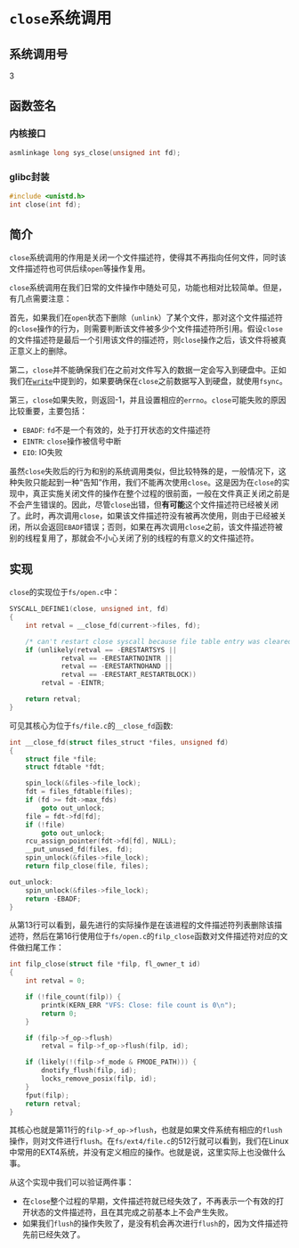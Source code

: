 # `close`系统调用

## 系统调用号

3

## 函数签名

### 内核接口

```c
asmlinkage long sys_close(unsigned int fd);
```

### glibc封装

```c
#include <unistd.h>
int close(int fd);
```

## 简介

`close`系统调用的作用是关闭一个文件描述符，使得其不再指向任何文件，同时该文件描述符也可供后续`open`等操作复用。

`close`系统调用在我们日常的文件操作中随处可见，功能也相对比较简单。但是，有几点需要注意：

首先，如果我们在`open`状态下删除（`unlink`）了某个文件，那对这个文件描述符的`close`操作的行为，则需要判断该文件被多少个文件描述符所引用。假设`close`的文件描述符是最后一个引用该文件的描述符，则`close`操作之后，该文件将被真正意义上的删除。

第二，`close`并不能确保我们在之前对文件写入的数据一定会写入到硬盘中。正如我们在[`write`](./write-pwrite-writev-pwritev-pwritev2.md)中提到的，如果要确保在`close`之前数据写入到硬盘，就使用`fsync`。

第三，`close`如果失败，则返回-1，并且设置相应的`errno`。`close`可能失败的原因比较重要，主要包括：

* `EBADF`: `fd`不是一个有效的，处于打开状态的文件描述符
* `EINTR`: `close`操作被信号中断
* `EIO`: IO失败

虽然`close`失败后的行为和别的系统调用类似，但比较特殊的是，一般情况下，这种失败只能起到一种“告知”作用，我们不能再次使用`close`。这是因为在`close`的实现中，真正实施关闭文件的操作在整个过程的很前面，一般在文件真正关闭之前是不会产生错误的。因此，尽管`close`出错，但**有可能**这个文件描述符已经被关闭了。此时，再次调用`close`，如果该文件描述符没有被再次使用，则由于已经被关闭，所以会返回`EBADF`错误；否则，如果在再次调用`close`之前，该文件描述符被别的线程复用了，那就会不小心关闭了别的线程的有意义的文件描述符。

## 实现

`close`的实现位于`fs/open.c`中：

```c
SYSCALL_DEFINE1(close, unsigned int, fd)
{
	int retval = __close_fd(current->files, fd);

	/* can't restart close syscall because file table entry was cleared */
	if (unlikely(retval == -ERESTARTSYS ||
		     retval == -ERESTARTNOINTR ||
		     retval == -ERESTARTNOHAND ||
		     retval == -ERESTART_RESTARTBLOCK))
		retval = -EINTR;

	return retval;
}
```

可见其核心为位于`fs/file.c`的`__close_fd`函数:

```c
int __close_fd(struct files_struct *files, unsigned fd)
{
	struct file *file;
	struct fdtable *fdt;

	spin_lock(&files->file_lock);
	fdt = files_fdtable(files);
	if (fd >= fdt->max_fds)
		goto out_unlock;
	file = fdt->fd[fd];
	if (!file)
		goto out_unlock;
	rcu_assign_pointer(fdt->fd[fd], NULL);
	__put_unused_fd(files, fd);
	spin_unlock(&files->file_lock);
	return filp_close(file, files);

out_unlock:
	spin_unlock(&files->file_lock);
	return -EBADF;
}
```

从第13行可以看到，最先进行的实际操作是在该进程的文件描述符列表删除该描述符，然后在第16行使用位于`fs/open.c`的`filp_close`函数对文件描述符对应的文件做扫尾工作：

```c
int filp_close(struct file *filp, fl_owner_t id)
{
	int retval = 0;

	if (!file_count(filp)) {
		printk(KERN_ERR "VFS: Close: file count is 0\n");
		return 0;
	}

	if (filp->f_op->flush)
		retval = filp->f_op->flush(filp, id);

	if (likely(!(filp->f_mode & FMODE_PATH))) {
		dnotify_flush(filp, id);
		locks_remove_posix(filp, id);
	}
	fput(filp);
	return retval;
}
```

其核心也就是第11行的`filp->f_op->flush`，也就是如果文件系统有相应的`flush`操作，则对文件进行`flush`。在`fs/ext4/file.c`的512行就可以看到，我们在Linux中常用的EXT4系统，并没有定义相应的操作。也就是说，这里实际上也没做什么事。

从这个实现中我们可以验证两件事：

* 在`close`整个过程的早期，文件描述符就已经失效了，不再表示一个有效的打开状态的文件描述符，且在其完成之前基本上不会产生失败。
* 如果我们`flush`的操作失败了，是没有机会再次进行`flush`的，因为文件描述符先前已经失效了。
